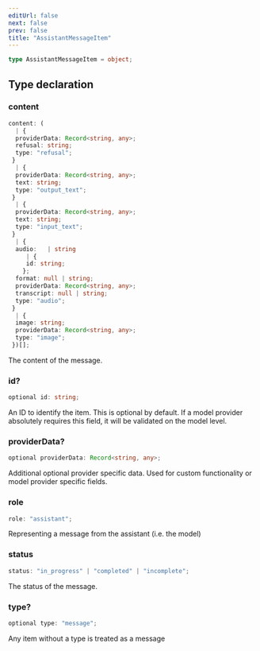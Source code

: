 ```yaml
---
editUrl: false
next: false
prev: false
title: "AssistantMessageItem"
---
```


```ts
type AssistantMessageItem = object;
```

## Type declaration

### content

```ts
content: (
  | {
  providerData: Record<string, any>;
  refusal: string;
  type: "refusal";
 }
  | {
  providerData: Record<string, any>;
  text: string;
  type: "output_text";
 }
  | {
  providerData: Record<string, any>;
  text: string;
  type: "input_text";
 }
  | {
  audio:   | string
     | {
     id: string;
    };
  format: null | string;
  providerData: Record<string, any>;
  transcript: null | string;
  type: "audio";
 }
  | {
  image: string;
  providerData: Record<string, any>;
  type: "image";
 })[];
```

The content of the message.

### id?

```ts
optional id: string;
```

An ID to identify the item. This is optional by default. If a model provider absolutely
requires this field, it will be validated on the model level.

### providerData?

```ts
optional providerData: Record<string, any>;
```

Additional optional provider specific data. Used for custom functionality or model provider
specific fields.

### role

```ts
role: "assistant";
```

Representing a message from the assistant (i.e. the model)

### status

```ts
status: "in_progress" | "completed" | "incomplete";
```

The status of the message.

### type?

```ts
optional type: "message";
```

Any item without a type is treated as a message
